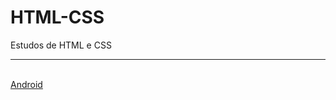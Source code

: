 # HTML-CSS
 Estudos de HTML e CSS
 <hr>
 <br>
<a href="https://debizinha-santos.github.io/HTML-CSS/site01-3101/index.html" target="_blank">Android</a>
